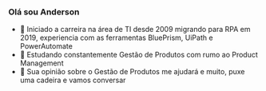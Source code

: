 ### Olá sou Anderson

- 🔭 Iniciado a carreira na área de TI desde 2009 migrando para RPA em 2019, experiencia com as ferramentas BluePrism, UiPath e PowerAutomate
- 🌱 Estudando constantemente Gestão de Produtos com rumo ao Product Management
- 💬 Sua opinião sobre o Gestão de Produtos me ajudará e muito, puxe uma cadeira e vamos conversar
